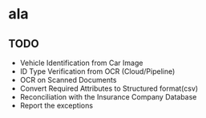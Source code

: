 # ala
## TODO
* Vehicle Identification from Car Image
* ID Type Verification from OCR (Cloud/Pipeline)
* OCR on Scanned Documents 
* Convert Required Attributes to Structured format(csv)
* Reconciliation with the Insurance Company Database
* Report the exceptions 
